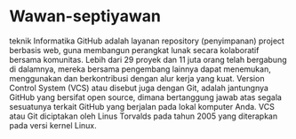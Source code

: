 # Wawan-septiyawan
teknik Informatika
GitHub adalah layanan repository (penyimpanan) project berbasis web, guna membangun perangkat lunak secara kolaboratif bersama komunitas. Lebih dari 29 proyek dan 11 juta orang telah bergabung di dalamnya, mereka bersama pengembang lainnya dapat menemukan, menggunakan dan berkontribusi dengan alur kerja yang kuat.
Version Control System (VCS) atau disebut juga dengan Git, adalah jantungnya GitHub yang bersifat open source, dimana bertanggung jawab atas segala sesuatunya terkait GitHub yang berjalan pada lokal komputer Anda. VCS atau Git diciptakan oleh Linus Torvalds pada tahun 2005 yang diterapkan pada versi kernel Linux.
